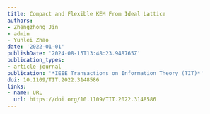 ```yaml
---
title: Compact and Flexible KEM From Ideal Lattice
authors:
- Zhengzhong Jin
- admin
- Yunlei Zhao
date: '2022-01-01'
publishDate: '2024-08-15T13:48:23.948765Z'
publication_types:
- article-journal
publication: '*IEEE Transactions on Information Theory (TIT)*'
doi: 10.1109/TIT.2022.3148586
links:
- name: URL
  url: https://doi.org/10.1109/TIT.2022.3148586
---
```

